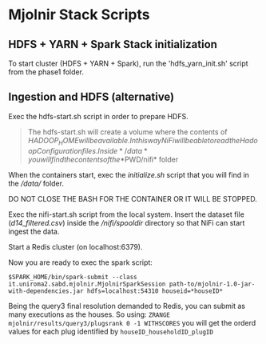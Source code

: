 # Mjolnir Stack Scripts
## HDFS + YARN + Spark Stack initialization
To start cluster (HDFS + YARN + Spark), run the 'hdfs_yarn_init.sh' script from the phase1 folder.

## Ingestion and HDFS (alternative)
Exec the hdfs-start.sh script in order to prepare HDFS.
> The hdfs-start.sh will create a volume where the contents of $HADOOP_HOME will be available. 
> In this way NiFi will be able to read the Hadoop Configuration files.
> Inside */data* you will find the contents of the *$PWD/nifi* folder


When the containers start, exec the *initialize.sh* script that you will find in the */data/* folder.

DO NOT CLOSE THE BASH FOR THE CONTAINER OR IT WILL BE STOPPED.

Exec the nifi-start.sh script from the local system. Insert the dataset file (*d14_filtered.csv*) inside the */nifi/spooldir* directory so that NiFi can start ingest the data.

Start a Redis cluster (on localhost:6379).

Now you are ready to exec the spark script:

`$SPARK_HOME/bin/spark-submit --class it.uniroma2.sabd.mjolnir.MjolnirSparkSession path-to/mjolnir-1.0-jar-with-dependencies.jar hdfs=localhost:54310 houseid=*houseID*`

Being the query3 final resolution demanded to Redis, you can submit as many executions as the houses.
So using:
`ZRANGE mjolnir/results/query3/plugsrank 0 -1 WITHSCORES`
you will get the orderd values for each plug identified by `houseID_householdID_plugID`


